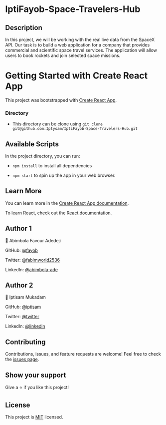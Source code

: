 # IptiFayob-Space-Travelers-Hub

## Description

In this project, we will be working with the real live data from the SpaceX API. Our task is to build a web application for a company that provides commercial and scientific space travel services. The application will allow users to book rockets and join selected space missions.


# Getting Started with Create React App

This project was bootstrapped with [Create React App](https://github.com/facebook/create-react-app).

### Directory

- This directory can be clone using `git clone git@github.com:Iptysam/IptiFayob-Space-Travelers-Hub.git`

## Available Scripts

In the project directory, you can run:

-  `npm install` to install all dependencies

-  `npm start` to spin up the app in your web browser.

## Learn More

You can learn more in the [Create React App documentation](https://facebook.github.io/create-react-app/docs/getting-started).

To learn React, check out the [React documentation](https://reactjs.org/).

## Author 1

👨 Abimbola Favour Adedeji

GitHub: [@fayob](https://github.com/fayob)

Twitter: [@fabimworld2536](https://twitter.com/Fabimworld2536)

LinkedIn: [@abimbola-ade](https://www.linkedin.com/in/abimbola-ade)

## Author 2

👨 Iptisam Mukadam

GitHub: [@iptisam](https://github.com/Iptysam)

Twitter: [@twitter](https://twitter.com/IptisamMukadam)

LinkedIn: [@linkedin](https://www.linkedin.com/in/iptisam-mukadam-4b2b39239)

## Contributing

Contributions, issues, and feature requests are welcome! Feel free to check the [issues page](#).

## Show your support

Give a ⭐️ if you like this project!

## License

This project is [MIT](./LICENSE) licensed.